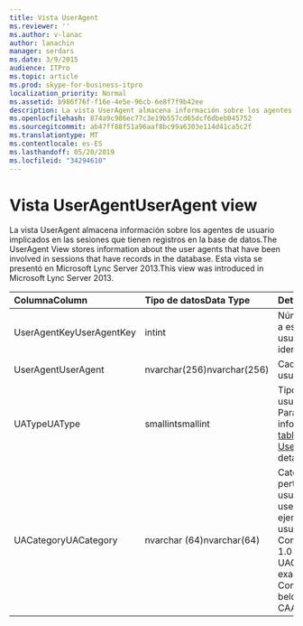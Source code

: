 ```yaml
---
title: Vista UserAgent
ms.reviewer: ''
ms.author: v-lanac
author: lanachin
manager: serdars
ms.date: 3/9/2015
audience: ITPro
ms.topic: article
ms.prod: skype-for-business-itpro
localization_priority: Normal
ms.assetid: b986f76f-f16e-4e5e-96cb-6e8f7f9b42ee
description: La vista UserAgent almacena información sobre los agentes de usuario implicados en las sesiones que tienen registros en la base de datos. Esta vista se presentó en Microsoft Lync Server 2013.
ms.openlocfilehash: 874a9c986ec77c3e19b557cd65dcf6dbeb045752
ms.sourcegitcommit: ab47ff88f51a96aaf8bc99a6303e114d41ca5c2f
ms.translationtype: MT
ms.contentlocale: es-ES
ms.lasthandoff: 05/20/2019
ms.locfileid: "34294610"
---
```

# <a name="useragent-view"></a><span data-ttu-id="b1d3f-104">Vista UserAgent</span><span class="sxs-lookup"><span data-stu-id="b1d3f-104">UserAgent view</span></span>
 
<span data-ttu-id="b1d3f-105">La vista UserAgent almacena información sobre los agentes de usuario implicados en las sesiones que tienen registros en la base de datos.</span><span class="sxs-lookup"><span data-stu-id="b1d3f-105">The UserAgent View stores information about the user agents that have been involved in sessions that have records in the database.</span></span> <span data-ttu-id="b1d3f-106">Esta vista se presentó en Microsoft Lync Server 2013.</span><span class="sxs-lookup"><span data-stu-id="b1d3f-106">This view was introduced in Microsoft Lync Server 2013.</span></span>
  
|<span data-ttu-id="b1d3f-107">**Columna**</span><span class="sxs-lookup"><span data-stu-id="b1d3f-107">**Column**</span></span>|<span data-ttu-id="b1d3f-108">**Tipo de datos**</span><span class="sxs-lookup"><span data-stu-id="b1d3f-108">**Data Type**</span></span>|<span data-ttu-id="b1d3f-109">**Detalles**</span><span class="sxs-lookup"><span data-stu-id="b1d3f-109">**Details**</span></span>|
|:-----|:-----|:-----|
|<span data-ttu-id="b1d3f-110">UserAgentKey</span><span class="sxs-lookup"><span data-stu-id="b1d3f-110">UserAgentKey</span></span>  <br/> |<span data-ttu-id="b1d3f-111">int</span><span class="sxs-lookup"><span data-stu-id="b1d3f-111">int</span></span>  <br/> |<span data-ttu-id="b1d3f-112">Número único que identifica a este agente de usuario.</span><span class="sxs-lookup"><span data-stu-id="b1d3f-112">Unique number identifying this user agent.</span></span>  <br/> |
|<span data-ttu-id="b1d3f-113">UserAgent</span><span class="sxs-lookup"><span data-stu-id="b1d3f-113">UserAgent</span></span>  <br/> |<span data-ttu-id="b1d3f-114">nvarchar(256)</span><span class="sxs-lookup"><span data-stu-id="b1d3f-114">nvarchar(256)</span></span>  <br/> |<span data-ttu-id="b1d3f-115">Cadena de agente de usuario.</span><span class="sxs-lookup"><span data-stu-id="b1d3f-115">User agent string.</span></span>  <br/> |
|<span data-ttu-id="b1d3f-116">UAType</span><span class="sxs-lookup"><span data-stu-id="b1d3f-116">UAType</span></span>  <br/> |<span data-ttu-id="b1d3f-117">smallint</span><span class="sxs-lookup"><span data-stu-id="b1d3f-117">smallint</span></span>  <br/> |<span data-ttu-id="b1d3f-118">Tipo de agente de usuario.</span><span class="sxs-lookup"><span data-stu-id="b1d3f-118">Type of user agent.</span></span> <span data-ttu-id="b1d3f-119">Para obtener más información, consulta la [tabla UserAgent](useragent.md) .</span><span class="sxs-lookup"><span data-stu-id="b1d3f-119">See the [UserAgent table](useragent.md) for more details.</span></span> <br/> |
|<span data-ttu-id="b1d3f-120">UACategory</span><span class="sxs-lookup"><span data-stu-id="b1d3f-120">UACategory</span></span>  <br/> |<span data-ttu-id="b1d3f-121">nvarchar (64)</span><span class="sxs-lookup"><span data-stu-id="b1d3f-121">nvarchar(64)</span></span>  <br/> |<span data-ttu-id="b1d3f-122">Categoría a la que pertenece el agente de usuario.</span><span class="sxs-lookup"><span data-stu-id="b1d3f-122">Category that the user agent belongs to.</span></span> <span data-ttu-id="b1d3f-123">Por ejemplo, el agente de usuario Conferencing_Attendant_ 1.0 pertenece a la UACategory CAA.</span><span class="sxs-lookup"><span data-stu-id="b1d3f-123">For example, the user agent Conferencing_Attendant_1.0 belongs to the UACategory CAA.</span></span>  <br/> |
   

